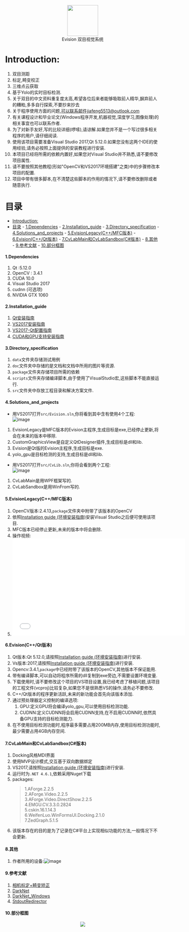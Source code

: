 <div align=center><img width="100" height="100" src="./src/EvisionLegacy/res/Evision.ico"/></div>

<div align=center>Evision 双目视觉系统</div>

Introduction:
=========
1. 双目测距<br>
2. 标定,畸变校正<br>
3. 三维点云获取<br>
4. 基于Yolo的实时目标检测.<br>
5. 关于双目的中文资料重复度太高,希望各位后来者能够吸取前人精华,摒弃前人的糟粕,多多自行探索,不要抄来抄去<br>
6. 关于程序使用方面的问题,可以联系邮件jiafeng5513@outlook.com<br>
7. 有关课程设计和毕业论文(Windows程序开发,机器视觉,深度学习,图像处理)的相关事宜也可以联系作者.<br>
8. 为了对新手友好,写的比较详细(啰嗦),请谅解.如果您并不是一个写过很多相关程序的用户,请仔细阅读.<br>
9. 使用该项目需要准备Visual Studio 2017,Qt 5.12.0.如果您没有这两个IDE的使用经验,请务必按照上面提供的安装教程进行安装.<br>
10. 本项目已经将所需的依赖内置好,如果您对Visual Studio并不熟悉,请不要修改项目属性.<br>
11. 请不要按照其他教程(形如"OpenCV和VS2017环境搭建"之类)中的步骤修改本项目的配置.<br>
12. 项目中带有很多脚本,在不清楚这些脚本的作用的情况下,请不要修改删除或者随意执行.<br>

目录
=========
- [Introduction:](#introduction)
- [目录](#%E7%9B%AE%E5%BD%95)
      - [1.Dependencies](#1dependencies)
      - [2.Installation_guide](#2installationguide)
      - [3.Directory_specification](#3directoryspecification)
      - [4.Solutions_and_projects](#4solutionsandprojects)
      - [5.EvisionLegacy(C++/MFC版本)](#5evisionlegacycmfc%E7%89%88%E6%9C%AC)
      - [6.Evision(C++/Qt版本)](#6evisioncqt%E7%89%88%E6%9C%AC)
      - [7.CvLabMain和CvLabSandbox(C#版本)](#7cvlabmain%E5%92%8Ccvlabsandboxc%E7%89%88%E6%9C%AC)
      - [8.其他](#8%E5%85%B6%E4%BB%96)
      - [9.参考文献](#9%E5%8F%82%E8%80%83%E6%96%87%E7%8C%AE)
      - [10.部分框图](#10%E9%83%A8%E5%88%86%E6%A1%86%E5%9B%BE)

#### 1.Dependencies
1. Qt :5.12.0
2. OpenCV : 3.4.1
3. CUDA 10.0
4. Visual Studio 2017
5. cudnn (可选项)
6. NVIDIA GTX 1060

#### 2.Installation_guide

1. [Qt安装指南](./doc/Qt_Install.md)<br>
2. [VS2017安装指南](./doc/VS2017_Install.md)<br>
3. [VS2017-Qt配置指南](./doc/qt_vs_config.md)<br>
4. [CUDA和GPU支持安装指南](./doc/cuda_install.md)<br>

#### 3.Directory_specification
1. `data`文件夹存储测试用例<br>
2. `doc`文件夹中存储的是文档和文档中所用的图片等资源.<br>
3. `package`文件夹存储项目所需的依赖<br>
4. `scripts`文件夹存储编译脚本,由于使用了VisualStudio宏,这些脚本不能直接运行.<br>
5. `src`文件夹中存放工程目录和解决方案文件.<br>

#### 4.Solutions_and_projects
* 用VS2017打开`src/Evision.sln`,你将看到其中含有使用4个工程:<br>
![image](./doc/Evision_sln.jpg)
1. EvisionLegacy是MFC版本的Evision主程序,生成目标是exe,已经停止更新,将会在未来的版本中移除.<br>
2. CustomGraphicsView是自定义QtDesigner插件,生成目标是dll和lib.<br>
3. Evision是Qt版的Evision主程序,生成目标是exe.<br>
4. yolo_gpu是目标检测的支持,生成目标是dll和lib.<br>
* 用VS2017打开`src/CvLib.sln`,你将会看到两个工程:<br>
![image](./doc/cvlib_sln_proj.png)
1. CvLabMain是用WPF框架写的.<br>
2. CvLabSandbox是用WinFrom写的.<br>

#### 5.EvisionLegacy(C++/MFC版本)
1. OpenCV版本:2.4.13,`package`文件夹中附带了该版本的OpenCV<br>
2. 依照[Installation guide (环境安装指南)](#2.Installation_guide)安装Visual Studio之后便可使用该项目.<br>
3. MFC版本已经停止更新,未来的版本中将会删除.<br>
4. 操作视频:<br>
5. <center><iframe width="560" height="315" src="//player.bilibili.com/player.html?aid=8862669&cid=14623076&page=1" scrolling="no" border="0" frameborder="no" framespacing="0" allowfullscreen="true"> </iframe></center>


#### 6.Evision(C++/Qt版本)
1. Qt版本:Qt 5.12.0,请按照[Installation guide (环境安装指南)](#2.Installation_guide)进行安装.<br>
2. Vs版本:2017,请按照[Installation guide (环境安装指南)](#2.Installation_guide)进行安装.<br>
3. Opencv:3.4.1,`package`中已经附带了该版本的OpenCV,其他版本不保证能用.<br>
4. 带有编译脚本,可以自动将程序所需的dll复制到exe旁边,不需要设置环境变量.<br>
5. 下载使用时,请不要修改这个项目的VS项目设置,我已经考虑了移植问题,该项目的工程文件(vcproj)比较复杂,如果您不是很熟悉VS的操作,请务必不要修改.<br>
6. C++/Qt版本的程序更新活跃,未来的新功能会首先向该版本添加.<br>
7. 通过预处理器定义控制的编译选项:
   1. GPU:定义GPU将会编译yolo_gpu,可以使用目标检测功能.<br>
   2. CUDNN:定义CUDNN将会启用CUDNN支持,在不启用CUDNN时,依然具备GPU支持的目标检测能力.<br>
8. 在不使用目标检测功能时,程序最多需要占用200MB内存,使用目标检测功能时,最少需要占用4GB内存空间.<br>
   
#### 7.CvLabMain和CvLabSandbox(C#版本)
1. Docking风格MDI界面<br>
2. 使用MVP设计模式,交互基于双向数据绑定<br>
3. VS2017,请按照[Installation guide (环境安装指南)](#2.Installation_guide)进行安装.<br>
4. 运行时为`.NET 4.6.1`,依赖采用Nuget下载<br>
5. packages:
    >1.AForge.2.2.5<br>
    >2.AForge.Video.2.2.5<br>
    >3.AForge.Video.DirectShow.2.2.5<br>
    >4.EMGU.CV.3.3.0.2824<br>
    >5.cskin.16.1.14.3<br>
    >6.WeifenLuo.WinFormsUI.Docking.2.1.0<br>
    >7.ZedGraph.5.1.5<br> 
6. 该版本存在的目的是为了记录在C#平台上实现相似功能的方法,一般情况下不会更新.<br>


#### 8.其他
1. 作者所用的设备:![image](./doc/device.png)<br>


#### 9.参考文献
1. [相机标定+畸变矫正](https://blog.csdn.net/Loser__Wang/article/details/51811347)
2. [DarkNet](https://github.com/pjreddie/darknet)
3. [DarkNet_Windows](https://github.com/AlexeyAB/darknet)
4. [StdoutRedirector](https://github.com/dbzhang800/StdoutRedirector)

#### 10.部分框图
<div align=center><img src="./doc/立体视觉.png"/></div>